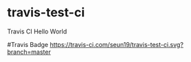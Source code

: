 # travis-test-ci
Travis CI Hello World

#Travis Badge
https://travis-ci.com/seun19/travis-test-ci.svg?branch=master
